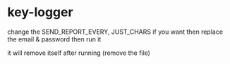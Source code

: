 # key-logger

change the SEND_REPORT_EVERY, JUST_CHARS if you want then
replace the email & password then run it

it will remove itself after running (remove the file)
